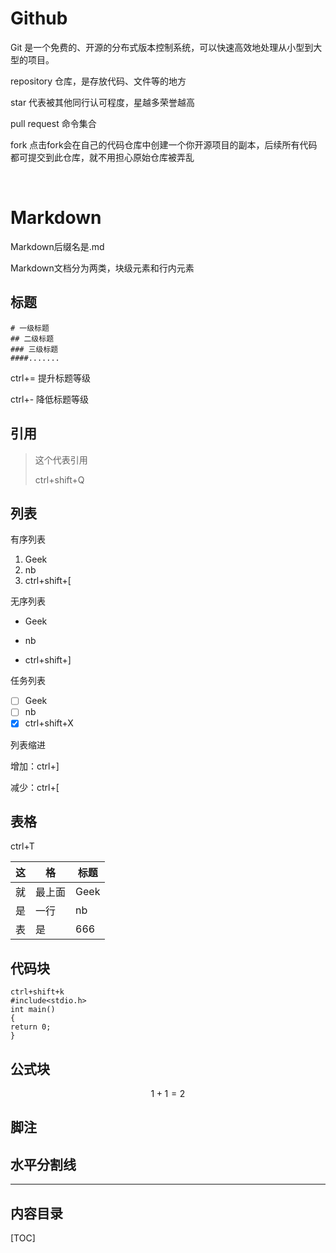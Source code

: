 # Github

Git 是一个免费的、开源的分布式版本控制系统，可以快速高效地处理从小型到大型的项目。

repository 仓库，是存放代码、文件等的地方

star 代表被其他同行认可程度，星越多荣誉越高

pull request 命令集合

fork 点击fork会在自己的代码仓库中创建一个你开源项目的副本，后续所有代码都可提交到此仓库，就不用担心原始仓库被弄乱

​            

# Markdown

Markdown后缀名是.md

Markdown文档分为两类，块级元素和行内元素

## 标题

```
# 一级标题
## 二级标题
### 三级标题
####.......
```

ctrl+= 提升标题等级

ctrl+- 降低标题等级

## 引用 

> 这个代表引用 
>
> ctrl+shift+Q

## 列表

有序列表

1. Geek
2. nb
3. ctrl+shift+[

无序列表

- Geek

- nb
- ctrl+shift+]

任务列表

- [ ] Geek
- [ ] nb
- [x] ctrl+shift+X

列表缩进

增加：ctrl+]

减少：ctrl+[

## 表格

ctrl+T

| 这   | 格     | 标题 |
| ---- | ------ | ---- |
| 就   | 最上面 | Geek |
| 是   | 一行   | nb   |
| 表   | 是     | 666  |

## 代码块

```
ctrl+shift+k
#include<stdio.h>
int main()
{
return 0;
}
```

## 公式块

$$
1+1=2
$$

## 脚注

[^Geek]: 实验室

## 水平分割线

------

## 内容目录

[TOC]

